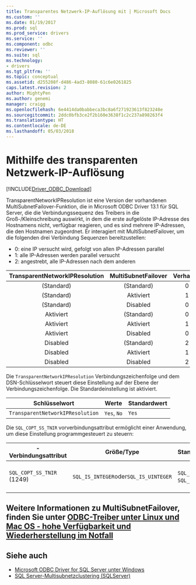 ```yaml
---
title: Transparentes Netzwerk-IP-Auflösung mit | Microsoft Docs
ms.custom: ''
ms.date: 01/19/2017
ms.prod: sql
ms.prod_service: drivers
ms.service: ''
ms.component: odbc
ms.reviewer: ''
ms.suite: sql
ms.technology:
- drivers
ms.tgt_pltfrm: ''
ms.topic: conceptual
ms.assetid: d255208f-d486-4ad3-8080-61c6e0261825
caps.latest.revision: 2
author: MightyPen
ms.author: genemi
manager: craigg
ms.openlocfilehash: 6e4414da0babbeca3bc8a6f271923613f823248e
ms.sourcegitcommit: 2ddc0bfb3ce2f2b160e3638f1c2c237a898263f4
ms.translationtype: HT
ms.contentlocale: de-DE
ms.lasthandoff: 05/03/2018
---
```

# <a name="using-transparent-network-ip-resolution"></a>Mithilfe des transparenten Netzwerk-IP-Auflösung
[!INCLUDE[Driver_ODBC_Download](../../includes/driver_odbc_download.md)]

TransparentNetworkIPResolution ist eine Version der vorhandenen MultiSubnetFailover-Funktion, die in Microsoft ODBC Driver 13.1 für SQL Server, die die Verbindungssequenz des Treibers in die Groß-/Kleinschreibung auswirkt, in dem die erste aufgelöste IP-Adresse des Hostnamens nicht, verfügbar reagieren, und es sind mehrere IP-Adressen, die den Hostnamen zugeordnet. Er interagiert mit MultiSubnetFailover, um die folgenden drei Verbindung Sequenzen bereitzustellen:

* 0: eine IP versucht wird, gefolgt von allen IP-Adressen parallel
* 1: alle IP-Adressen werden parallel versucht
* 2: angestrebt, alle IP-Adressen nach dem anderen

|TransparentNetworkIPResolution|MultiSubnetFailover|Verhalten|
|:-:|:-:|:-:|
|(Standard)|(Standard)|0|
|(Standard)|Aktiviert|1|
|(Standard)|Disabled|0|
|Aktiviert|(Standard)|0|
|Aktiviert|Aktiviert|1|
|Aktiviert|Disabled|0|
|Disabled|(Standard)|2|
|Disabled|Aktiviert|1|
|Disabled|Disabled|2|

Die `TransparentNetworkIPResolution` Verbindungszeichenfolge und dem DSN-Schlüsselwort steuert diese Einstellung auf der Ebene der Verbindungszeichenfolge. Die Standardeinstellung ist aktiviert.

Schlüsselwort|Werte|Standardwert
-|-|-
`TransparentNetworkIPResolution`|`Yes`, `No`|`Yes`

Die `SQL_COPT_SS_TNIR` vorverbindungsattribut ermöglicht einer Anwendung, um diese Einstellung programmgesteuert zu steuern:

-Verbindungsattribut|   Größe/Type|  Standardwert| Wert| Description
-|-|-|-|-
`SQL_COPT_SS_TNIR` (1249)| `SQL_IS_INTEGER`oder`SQL_IS_UINTEGER`| `SQL_IS_ON`(1), `SQL_IS_OFF`(0)|`SQL_IS_ON`|Aktiviert oder deaktiviert TNIR.

<a name="for-more-information-about-multisubnetfailover-see-odbc-driver-on-linux-and-macos---high-availability-and-disaster-recoveryconnectodbclinux-macodbc-driver-on-linux-support-for-high-availability-disaster-recoverymd"></a>Weitere Informationen zu MultiSubnetFailover, finden Sie unter [ODBC-Treiber unter Linux und Mac OS - hohe Verfügbarkeit und Wiederherstellung im Notfall](../../connect/odbc/linux-mac/odbc-driver-on-linux-support-for-high-availability-disaster-recovery.md)
--------------------------------------------------
## <a name="see-also"></a>Siehe auch  
* [Microsoft ODBC Driver for SQL Server unter Windows](../../connect/odbc/windows/microsoft-odbc-driver-for-sql-server-on-windows.md)
* [SQL Server-Multisubnetzclustering (SQLServer)](https://msdn.microsoft.com/library/ff878716.aspx#RelatedContent)
